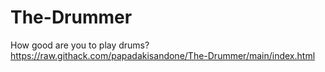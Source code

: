 # The-Drummer
How good are you to play drums?
https://raw.githack.com/papadakisandone/The-Drummer/main/index.html
